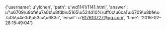 {'username': u'ylchen', 'path': u'wd1141/1141.html', 'answer': u'\u6709\u8bfe\u7a0b\u8fdb\u5165\u524d10%\uff0c\u6ca1\u6709\u8bfe\u7a0b\u4e0d\u53ca\u683c', 'email': u'617613727@qq.com', 'time': '2016-02-28:15:49:04'}